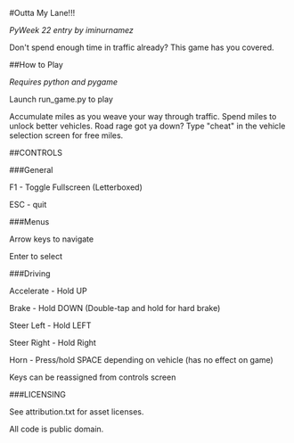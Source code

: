 #Outta My Lane!!!

*PyWeek 22 entry by iminurnamez*

Don't spend enough time in traffic already? This game has you covered.


##How to Play

*Requires python and pygame*

Launch run_game.py to play

Accumulate miles as you weave your way through traffic. Spend miles to unlock better vehicles. Road rage got ya down? Type "cheat" in the vehicle selection screen for free miles.


##CONTROLS

###General

F1 - Toggle Fullscreen (Letterboxed)

ESC - quit

###Menus

Arrow keys to navigate

Enter to select

###Driving

Accelerate - Hold UP

Brake - Hold DOWN (Double-tap and hold for hard brake)

Steer Left - Hold LEFT

Steer Right - Hold Right

Horn - Press/hold SPACE depending on vehicle (has no effect on game)

Keys can be reassigned from controls screen

###LICENSING

See attribution.txt for asset licenses.

All code is public domain.